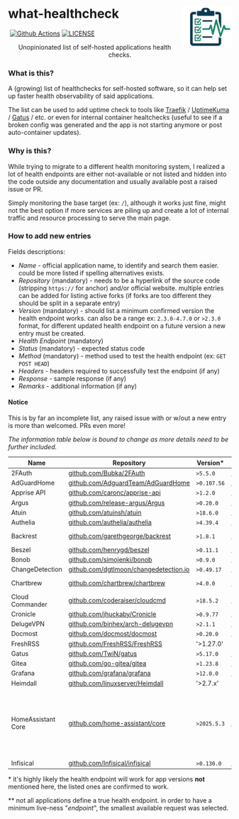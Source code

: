 # what-healthcheck <img src="assets/image/what-healthcheck-logo.png" alt="what-healthcheck-logo" title="feishin" align="right" height="95px" />

<p align="left">
   <img src="https://img.shields.io/badge/PRs-welcome-brightgreen.svg?style=flat" alt="">
   <a href="https://github.com/peterbuga/what-healthcheck/actions"><img src="https://img.shields.io/github/actions/workflow/status/peterbuga/what-healthcheck/pages/pages-build-deployment" alt="Github Actions"></a>
   <a href="https://github.com/peterbuga/what-healthcheck/blob/master/LICENSE"><img src="https://img.shields.io/github/license/peterbuga/what-healthcheck.svg" alt="LICENSE"></a>
</p>

<p align="center">Unopinionated list of self-hosted applications health checks.</p>


### What is this?
A (growing) list of healthchecks for self-hosted software, so it can help set up faster health observability of said applications. 

The list can be used to add uptime check to tools like [Traefik](https://traefik.io/) / [UptimeKuma](https://uptimekuma.org/) / [Gatus](https://gatus.io/) / etc. or even for internal container healtchecks (useful to see if a broken config was generated and the app is not starting anymore or post auto-container updates).

### Why is this?
While trying to migrate to a different health monitoring system, I realized a lot of health endpoints are either not-available or not listed and hidden into the code outside any documentation and usually available post a raised issue or PR.

Simply monitoring the base target (ex: `/`), although it works just fine, might not the best option if more services are piling up and create a lot of internal traffic and resource processing to serve the main page.  

### How to add new entries
Fields descriptions:

- *Name* - official application name, to identify and search them easier. could be more listed if spelling alternatives exists.
- *Repository* (mandatory) - needs to be a hyperlink of the source code (stripping `https://` for anchor) and/or official website. multiple entries can be added for listing active forks (if forks are too different they should be split in a separate entry)
- *Version* (mandatory) - should list a minimum confirmed version the health endpoint works. can also be a range ex: `2.3.0-4.7.0` or `>2.3.0` format, for different updated health endpoint on a future version a new entry must be created.
- *Health Endpoint* (mandatory)
- *Status* (mandatory) - expected status code
- *Method* (mandatory) - method used to test the health endpoint (ex: `GET POST HEAD`)
- *Headers* - headers required to successfully test the endpoint (if any)
- *Response* - sample response (if any)
- *Remarks* - additional information (if any)

#### Notice
This is by far an incomplete list, any raised issue with or w/out a new entry is more than welcomed. PRs even more!  

*The information table below is bound to change as more details need to be further included.*


| Name                 | Repository                                                                               | Version\*   | Health Endpoint\*\*                      | Status | Method | Headers                         | Remarks                                                                    |
|----------------------|------------------------------------------------------------------------------------------|-------------|------------------------------------------|--------|--------|---------------------------------|----------------------------------------------------------------------------|
| 2FAuth               | [github.com/Bubka/2FAuth](https://github.com/Bubka/2FAuth)                               | `>5.5.0`    | `/up`                                    | 200    | GET    |                                 |                                                                            |
| AdGuardHome          | [github.com/AdguardTeam/AdGuardHome](https://github.com/AdguardTeam/AdGuardHome)         | `>0.107.56` | `/control/status`                        | 200    | GET    |                                 |                                                                            |
| Apprise API          | [github.com/caronc/apprise-api](https://github.com/caronc/apprise-api)                   | `>1.2.0`    | `/status`                                | 200    | GET    |                                 |                                                                            |
| Argus                | [github.com/release-argus/Argus](https://github.com/release-argus/Argus)                 | `>0.20.0`   | `/api/v1/healthcheck`                    | 200    | GET    |                                 |                                                                            |
| Atuin                | [github.com/atuinsh/atuin](https://github.com/atuinsh/atuin)                             | `>18.6.0`   | `/healthz`                               | 200    | GET    |                                 |                                                                            |
| Authelia             | [github.com/authelia/authelia](https://github.com/authelia/authelia)                     | `>4.39.4`   | `/api/health`                            | 200    | GET    |                                 |                                                                            |
| Backrest             | [github.com/garethgeorge/backrest](https://github.com/garethgeorge/backrest)             | `>1.8.1`    | `/v1.Backrest/GetConfig`                 | 200    | POST   | content-type: application/proto |                                                                            |
| Beszel               | [github.com/henrygd/beszel](https://github.com/henrygd/beszel)                           | `>0.11.1`   | `/api/health`                            | 200    | GET    |                                 |                                                                            |
| Bonob                | [github.com/simojenki/bonob](https://github.com/simojenki/bonob)                         | `>0.9.0`    | `/ws/sonos`                              | 200    | GET    |                                 |                                                                            |
| ChangeDetection      | [github.com/dgtlmoon/changedetection.io](https://github.com/dgtlmoon/changedetection.io) | `>0.49.17`  | `/api/v1/systeminfo`                     | 200    | GET    |                                 |                                                                            |
| Chartbrew            | [github.com/chartbrew/chartbrew](https://github.com/chartbrew/chartbrew)                 | `>4.0.0`    | `/update`                                | 200    | GET    |                                 | for API component                                                          |
| Cloud Commander      | [github.com/coderaiser/cloudcmd](https://github.com/coderaiser/cloudcmd)                 | `>18.5.2`   | `/manifest.json`                         | 200    | GET    |                                 |                                                                            |
| Cronicle             | [github.com/jhuckaby/Cronicle](https://github.com/jhuckaby/Cronicle)                     | `>0.9.77`   | `/api/app/ping`                          | 200    | GET    |                                 |                                                                            |
| DelugeVPN            | [github.com/binhex/arch-delugevpn](https://github.com/binhex/arch-delugevpn)             | `>2.1.1`    | `/images/s.gif`                          | 200    | GET    |                                 |                                                                            |
| Docmost              | [github.com/docmost/docmost](https://github.com/docmost/docmost)                         | `>0.20.0`   | `/api/health`                            | 200    | GET    |                                 |                                                                            |
| FreshRSS             | [github.com/FreshRSS/FreshRSS](github.com/FreshRSS/FreshRSS)                             | '>1.27.0'   | '/api/fever.php?api'                     | 200    | GET    |                                 |                                                                            |
| Gatus                | [github.com/TwiN/gatus](https://github.com/TwiN/gatus)                                   | `>5.17.0`   | `/health`                                | 200    | GET    |                                 |                                                                            |
| Gitea                | [github.com/go-gitea/gitea](https://github.com/go-gitea/gitea)                           | `>1.23.8`   | `/api/healthz`                           | 200    | GET    |                                 |                                                                            |
| Grafana              | [github.com/grafana/grafana](https://github.com/grafana/grafana)                         | `>12.0.0`   | `/api/health`                            | 200    | GET    |                                 |                                                                            |
| Heimdall             | [github.com/linuxserver/Heimdall](github.com/linuxserver/Heimdall)                       | '>2.7.x'    | '/health'                                | 200    | GET    |                                 |                                                                            |
| HomeAssistant Core   | [github.com/home-assistant/core](https://github.com/home-assistant/core)                 | `>2025.5.3` | `/api/`                                  | 401    | GET    |                                 | no real live-endpoint. one could create an empty API webhook to return 200 |
| Infisical            | [github.com/Infisical/infisical](https://github.com/Infisical/infisical)                 | `>0.130.0`  | `/api/status`                            | 200    | GET    |                                 |                                                                            |

\* it's highly likely the health endpoint will work for app versions **not** mentioned here, the listed ones are confirmed to work.

\*\* not all applications define a true health endpoint. in order to have a minimum live-ness "*endpoint*", the smallest available request was selected.
